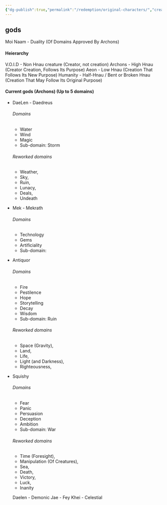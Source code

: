 ```yaml
---
{"dg-publish":true,"permalink":"/redemption/original-characters/","created":"2024-06-13T17:34:02.961-05:00","updated":"2024-06-13T17:47:15.765-05:00"}
---
```


## gods 
  Moi Naam - Duality (Of Domains Approved By Archons)

#### Heierarchy
V.O.I.D - Non Hnau creature (Creator, not creation) 
Archons - High Hnau (Creator Creation, Follows Its Purpose)
Aeon - Low Hnau (Creation That Follows Its New Purpose)
Humanity - Half-Hnau / Bent or Broken Hnau (Creation That May Follow Its Original Purpose) 

#### Current gods (Archons) (Up to 5 domains)

- DaeLen - Daedreus
  ###### Domains
	- Water
	- Wind
	- Magic
	- Sub-domain: Storm
	###### Reworked domains
	- Weather, 
	- Sky, 
	- Ruin, 
	- Lunacy, 
	- Deals, 
	- Undeath
  
- Mek - Mekrath 
  ###### Domains
	- Technology
	- Gems
	- Artificiality
	- Sub-domain:
  
- Antiquor
  ###### Domains
	- Fire
	- Pestilence
	- Hope
	- Storytelling
	- Decay
	- Wisdom
	- Sub-domain: Ruin
	###### Reworked domains
	- Space (Gravity),
	- Land,
	- Life, 
	- Light (and Darkness),
	- Righteousness, 

- Squishy
  ###### Domains
	- Fear
	- Panic
	- Persuasion
	- Deception
	- Ambition
	- Sub-domain: War
	###### Reworked domains
	- Time (Foresight),
	- Manipulation (Of Creatures),
	- Sea,
	- Death,
	- Victory,
	- Luck,
	- Inanity
	  
	Daelen - Demonic
	Jae - Fey 
	Khei - Celestial 